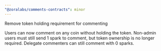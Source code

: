 ```yaml
---
"@zoralabs/comments-contracts": minor
---
```


Remove token holding requirement for commenting

Users can now comment on any coin without holding the token. Non-admin users must still send 1 spark to comment, but token ownership is no longer required. Delegate commenters can still comment with 0 sparks.